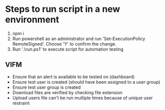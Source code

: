 # Steps to run script in a new environment
1. npm i 
2. Run powershell as an administrator and run 'Set-ExecutionPolicy RemoteSigned'. Choose 'Y' to confirm the change.
3. Run '.\run.ps1' to execute script for automation testing

## VIFM
- Ensure that an alert is available to be tested on (dashboard)
- Ensure test user is created (should have been assigned to a user group)
- Ensure test user group is created
- Download files are verified by checking file extension
- Upload users file can't be run multiple times because of unique user restraint


